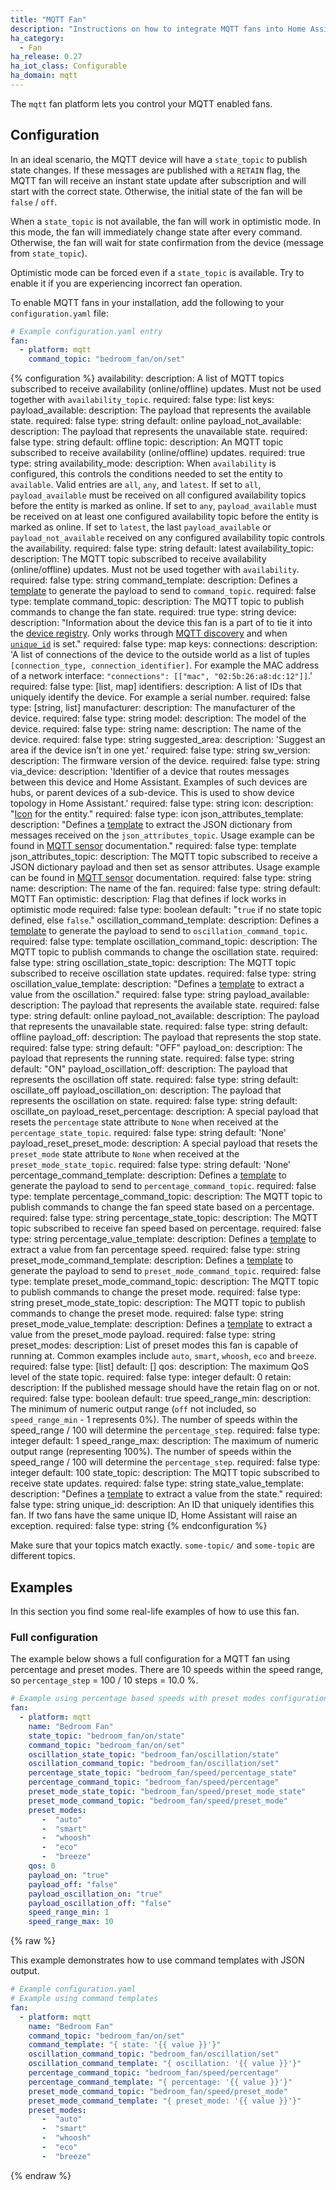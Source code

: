 ```yaml
---
title: "MQTT Fan"
description: "Instructions on how to integrate MQTT fans into Home Assistant."
ha_category:
  - Fan
ha_release: 0.27
ha_iot_class: Configurable
ha_domain: mqtt
---
```


The `mqtt` fan platform lets you control your MQTT enabled fans.

## Configuration

In an ideal scenario, the MQTT device will have a `state_topic` to publish state changes. If these messages are published with a `RETAIN` flag, the MQTT fan will receive an instant state update after subscription and will start with the correct state. Otherwise, the initial state of the fan will be `false` / `off`.

When a `state_topic` is not available, the fan will work in optimistic mode. In this mode, the fan will immediately change state after every command. Otherwise, the fan will wait for state confirmation from the device (message from `state_topic`).

Optimistic mode can be forced even if a `state_topic` is available. Try to enable it if you are experiencing incorrect fan operation.

To enable MQTT fans in your installation, add the following to your `configuration.yaml` file:

```yaml
# Example configuration.yaml entry
fan:
  - platform: mqtt
    command_topic: "bedroom_fan/on/set"
```

{% configuration %}
availability:
  description: A list of MQTT topics subscribed to receive availability (online/offline) updates. Must not be used together with `availability_topic`.
  required: false
  type: list
  keys:
    payload_available:
      description: The payload that represents the available state.
      required: false
      type: string
      default: online
    payload_not_available:
      description: The payload that represents the unavailable state.
      required: false
      type: string
      default: offline
    topic:
      description: An MQTT topic subscribed to receive availability (online/offline) updates.
      required: true
      type: string
availability_mode:
  description: When `availability` is configured, this controls the conditions needed to set the entity to `available`. Valid entries are `all`, `any`, and `latest`. If set to `all`, `payload_available` must be received on all configured availability topics before the entity is marked as online. If set to `any`, `payload_available` must be received on at least one configured availability topic before the entity is marked as online. If set to `latest`, the last `payload_available` or `payload_not_available` received on any configured availability topic controls the availability.
  required: false
  type: string
  default: latest
availability_topic:
  description: The MQTT topic subscribed to receive availability (online/offline) updates. Must not be used together with `availability`.
  required: false
  type: string
command_template:
  description: Defines a [template](/docs/configuration/templating/#processing-incoming-data) to generate the payload to send to `command_topic`.
  required: false
  type: template
command_topic:
  description: The MQTT topic to publish commands to change the fan state.
  required: true
  type: string
device:
  description: "Information about the device this fan is a part of to tie it into the [device registry](https://developers.home-assistant.io/docs/en/device_registry_index.html). Only works through [MQTT discovery](/docs/mqtt/discovery/) and when [`unique_id`](#unique_id) is set."
  required: false
  type: map
  keys:
    connections:
      description: 'A list of connections of the device to the outside world as a list of tuples `[connection_type, connection_identifier]`. For example the MAC address of a network interface: `"connections": [["mac", "02:5b:26:a8:dc:12"]]`.'
      required: false
      type: [list, map]
    identifiers:
      description: A list of IDs that uniquely identify the device. For example a serial number.
      required: false
      type: [string, list]
    manufacturer:
      description: The manufacturer of the device.
      required: false
      type: string
    model:
      description: The model of the device.
      required: false
      type: string
    name:
      description: The name of the device.
      required: false
      type: string
    suggested_area:
      description: 'Suggest an area if the device isn’t in one yet.'
      required: false
      type: string
    sw_version:
      description: The firmware version of the device.
      required: false
      type: string
    via_device:
      description: 'Identifier of a device that routes messages between this device and Home Assistant. Examples of such devices are hubs, or parent devices of a sub-device. This is used to show device topology in Home Assistant.'
      required: false
      type: string
icon:
  description: "[Icon](/docs/configuration/customizing-devices/#icon) for the entity."
  required: false
  type: icon
json_attributes_template:
  description: "Defines a [template](/docs/configuration/templating/#processing-incoming-data) to extract the JSON dictionary from messages received on the `json_attributes_topic`. Usage example can be found in [MQTT sensor](/integrations/sensor.mqtt/#json-attributes-template-configuration) documentation."
  required: false
  type: template
json_attributes_topic:
  description: The MQTT topic subscribed to receive a JSON dictionary payload and then set as sensor attributes. Usage example can be found in [MQTT sensor](/integrations/sensor.mqtt/#json-attributes-topic-configuration) documentation.
  required: false
  type: string
name:
  description: The name of the fan.
  required: false
  type: string
  default: MQTT Fan
optimistic:
  description: Flag that defines if lock works in optimistic mode
  required: false
  type: boolean
  default: "`true` if no state topic defined, else `false`."
oscillation_command_template:
  description: Defines a [template](/docs/configuration/templating/#processing-incoming-data) to generate the payload to send to `oscillation_command_topic`.
  required: false
  type: template
oscillation_command_topic:
  description: The MQTT topic to publish commands to change the oscillation state.
  required: false
  type: string
oscillation_state_topic:
  description: The MQTT topic subscribed to receive oscillation state updates.
  required: false
  type: string
oscillation_value_template:
  description: "Defines a [template](/docs/configuration/templating/#processing-incoming-data) to extract a value from the oscillation."
  required: false
  type: string
payload_available:
  description: The payload that represents the available state.
  required: false
  type: string
  default: online
payload_not_available:
  description: The payload that represents the unavailable state.
  required: false
  type: string
  default: offline
payload_off:
  description: The payload that represents the stop state.
  required: false
  type: string
  default: "OFF"
payload_on:
  description: The payload that represents the running state.
  required: false
  type: string
  default: "ON"
payload_oscillation_off:
  description: The payload that represents the oscillation off state.
  required: false
  type: string
  default: oscillate_off
payload_oscillation_on:
  description: The payload that represents the oscillation on state.
  required: false
  type: string
  default: oscillate_on
payload_reset_percentage:
  description: A special payload that resets the `percentage` state attribute to `None` when received at the `percentage_state_topic`.
  required: false
  type: string
  default: 'None'
payload_reset_preset_mode:
  description: A special payload that resets the `preset_mode` state attribute to `None` when received at the `preset_mode_state_topic`.
  required: false
  type: string
  default: 'None'
percentage_command_template:
  description: Defines a [template](/docs/configuration/templating/#processing-incoming-data) to generate the payload to send to `percentage_command_topic`.
  required: false
  type: template
percentage_command_topic:
  description: The MQTT topic to publish commands to change the fan speed state based on a percentage.
  required: false
  type: string
percentage_state_topic:
  description: The MQTT topic subscribed to receive fan speed based on percentage.
  required: false
  type: string
percentage_value_template:
  description: Defines a [template](/docs/configuration/templating/#processing-incoming-data) to extract a value from fan percentage speed.
  required: false
  type: string
preset_mode_command_template:
  description: Defines a [template](/docs/configuration/templating/#processing-incoming-data) to generate the payload to send to `preset_mode_command_topic`.
  required: false
  type: template
preset_mode_command_topic:
  description: The MQTT topic to publish commands to change the preset mode.
  required: false
  type: string
preset_mode_state_topic:
  description: The MQTT topic to publish commands to change the preset mode.
  required: false
  type: string
preset_mode_value_template:
  description: Defines a [template](/docs/configuration/templating/#processing-incoming-data) to extract a value from the preset_mode payload.
  required: false
  type: string
preset_modes:
  description: List of preset modes this fan is capable of running at. Common examples include `auto`, `smart`, `whoosh`, `eco` and `breeze`.
  required: false
  type: [list]
  default: []
qos:
  description: The maximum QoS level of the state topic.
  required: false
  type: integer
  default: 0
retain:
  description: If the published message should have the retain flag on or not.
  required: false
  type: boolean
  default: true
speed_range_min:
  description: The minimum of numeric output range (`off` not included, so `speed_range_min` - 1 represents 0%). The number of speeds within the speed_range / 100 will determine the `percentage_step`.
  required: false
  type: integer
  default: 1
speed_range_max:
  description: The maximum of numeric output range (representing 100%). The number of speeds within the speed_range / 100 will determine the `percentage_step`.
  required: false
  type: integer
  default: 100
state_topic:
  description: The MQTT topic subscribed to receive state updates.
  required: false
  type: string
state_value_template:
  description: "Defines a [template](/docs/configuration/templating/#processing-incoming-data) to extract a value from the state."
  required: false
  type: string
unique_id:
  description: An ID that uniquely identifies this fan. If two fans have the same unique ID, Home Assistant will raise an exception.
  required: false
  type: string
{% endconfiguration %}

<div class='note warning'>

Make sure that your topics match exactly. `some-topic/` and `some-topic` are different topics.

</div>

## Examples

In this section you find some real-life examples of how to use this fan.

### Full configuration

The example below shows a full configuration for a MQTT fan using percentage and preset modes.
There are 10 speeds within the speed range, so  `percentage_step` = 100 / 10 steps = 10.0 %.

```yaml
# Example using percentage based speeds with preset modes configuration.yaml
fan:
  - platform: mqtt
    name: "Bedroom Fan"
    state_topic: "bedroom_fan/on/state"
    command_topic: "bedroom_fan/on/set"
    oscillation_state_topic: "bedroom_fan/oscillation/state"
    oscillation_command_topic: "bedroom_fan/oscillation/set"
    percentage_state_topic: "bedroom_fan/speed/percentage_state"
    percentage_command_topic: "bedroom_fan/speed/percentage"
    preset_mode_state_topic: "bedroom_fan/speed/preset_mode_state"
    preset_mode_command_topic: "bedroom_fan/speed/preset_mode"
    preset_modes:
       -  "auto"
       -  "smart"
       -  "whoosh"
       -  "eco"
       -  "breeze"
    qos: 0
    payload_on: "true"
    payload_off: "false"
    payload_oscillation_on: "true"
    payload_oscillation_off: "false"
    speed_range_min: 1
    speed_range_max: 10
```

{% raw %}

This example demonstrates how to use command templates with JSON output.

```yaml
# Example configuration.yaml
# Example using command templates
fan:
  - platform: mqtt
    name: "Bedroom Fan"
    command_topic: "bedroom_fan/on/set"
    command_template: "{ state: '{{ value }}'}"
    oscillation_command_topic: "bedroom_fan/oscillation/set"
    oscillation_command_template: "{ oscillation: '{{ value }}'}"
    percentage_command_topic: "bedroom_fan/speed/percentage"
    percentage_command_template: "{ percentage: '{{ value }}'}"
    preset_mode_command_topic: "bedroom_fan/speed/preset_mode"
    preset_mode_command_template: "{ preset_mode: '{{ value }}'}"
    preset_modes:
       -  "auto"
       -  "smart"
       -  "whoosh"
       -  "eco"
       -  "breeze"
```

{% endraw %}
